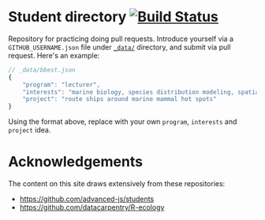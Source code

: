 # Student directory [![Build Status](https://travis-ci.org/ucsb-bren/env-info.svg?branch=gh-pages)](https://travis-ci.org/ucsb-bren/env-info)

Repository for practicing doing pull requests. Introduce yourself via a `GITHUB_USERNAME.json` file under [`_data/`](_data/) directory, and submit via pull request. Here's an example:

```javascript
// _data/bbest.json
{
	"program": "lecturer",
	"interests": "marine biology, species distribution modeling, spatial decision-making",
	"project": "route ships around marine mammal hot spots"
}
```

Using the format above, replace with your own `program`, `interests` and `project` idea.

# Acknowledgements

The content on this site draws extensively from these repositories:

- https://github.com/advanced-js/students
- https://github.com/datacarpentry/R-ecology

